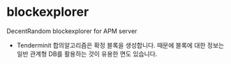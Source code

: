 # blockexplorer
DecentRandom blockexplorer for APM server


- Tenderminit 합의알고리즘은 확정 블록을 생성합니다. 때문에 블록에 대한 정보는 일반 관계형 DB를 활용하는 것이 유용한 면도 있습니다.
